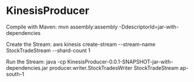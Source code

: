 # KinesisProducer
Compile with Maven:
mvn assembly:assembly -DdescriptorId=jar-with-dependencies


Create the Stream:
aws kinesis create-stream --stream-name StockTradeStream --shard-count 1

Run the Stream:
java -cp KinesisProducer-0.0.1-SNAPSHOT-jar-with-dependencies.jar producer.writer.StockTradesWriter StockTradeStream ap-south-1